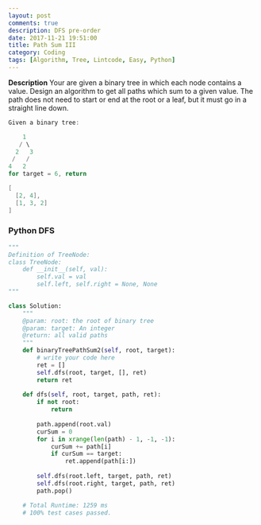 ```yaml
---
layout: post
comments: true
description: DFS pre-order
date: 2017-11-21 19:51:00
title: Path Sum III
category: Coding
tags: [Algorithm, Tree, Lintcode, Easy, Python]
---
```


**Description**
Your are given a binary tree in which each node contains a value. Design an algorithm to get all paths which sum to a given value. The path does not need to start or end at the root or a leaf, but it must go in a straight line down.

```java
Given a binary tree:

    1
   / \
  2   3
 /   /
4   2
for target = 6, return

[
  [2, 4],
  [1, 3, 2]
]
```

### Python DFS

```python
"""
Definition of TreeNode:
class TreeNode:
    def __init__(self, val):
        self.val = val
        self.left, self.right = None, None
"""

class Solution:
    """
    @param: root: the root of binary tree
    @param: target: An integer
    @return: all valid paths
    """
    def binaryTreePathSum2(self, root, target):
        # write your code here
        ret = []
        self.dfs(root, target, [], ret)
        return ret
        
    def dfs(self, root, target, path, ret):
        if not root:
            return
        
        path.append(root.val)
        curSum = 0
        for i in xrange(len(path) - 1, -1, -1):
            curSum += path[i]
            if curSum == target:
                ret.append(path[i:])
                
        self.dfs(root.left, target, path, ret)
        self.dfs(root.right, target, path, ret)
        path.pop()

    # Total Runtime: 1259 ms
    # 100% test cases passed.

```

